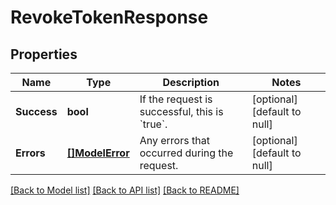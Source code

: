# RevokeTokenResponse

## Properties

 Name        | Type                         | Description                                             | Notes                        
-------------|------------------------------|---------------------------------------------------------|------------------------------
 **Success** | **bool**                     | If the request is successful, this is &#x60;true&#x60;. | [optional] [default to null] 
 **Errors**  | [**[]ModelError**](Error.md) | Any errors that occurred during the request.            | [optional] [default to null] 

[[Back to Model list]](../README.md#documentation-for-models) [[Back to API list]](../README.md#documentation-for-api-endpoints) [[Back to README]](../README.md)

